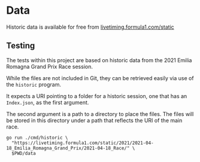 # Data

Historic data is available for free from [livetiming.formula1.com/static](https://livetiming.formula1.com/static)

## Testing

The tests within this project are based on historic data from the 2021 Emilia Romagna Grand Prix Race session.

While the files are not included in Git, they can be retrieved easily via use of the `historic` program. 

It expects a URI pointing to a folder for a historic session, one that has an `Index.json`, as the first argument.

The second argument is a path to a directory to place the files. The files will be stored in this directory under 
a path that reflects the URI of the main race. 

```shell
go run ./cmd/historic \
  "https://livetiming.formula1.com/static/2021/2021-04-18_Emilia_Romagna_Grand_Prix/2021-04-18_Race/" \
  $PWD/data
```
